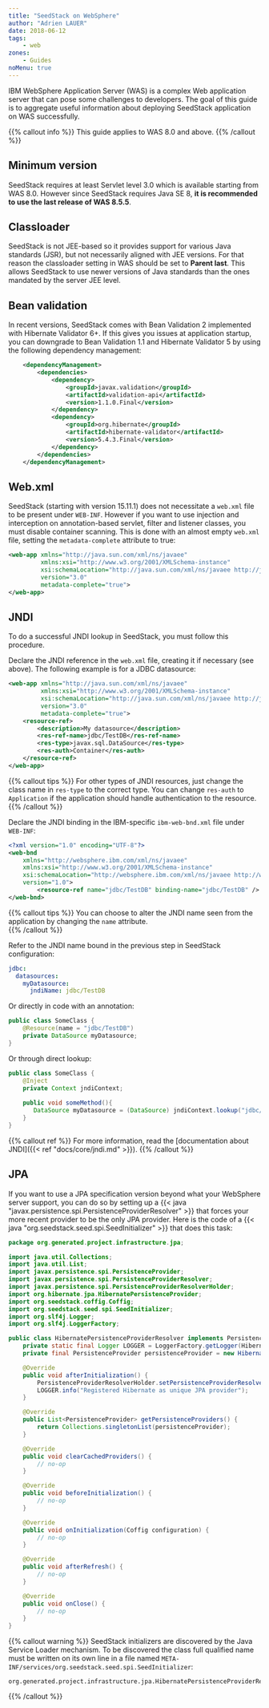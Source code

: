 ```yaml
---
title: "SeedStack on WebSphere"
author: "Adrien LAUER"
date: 2018-06-12
tags:
    - web
zones:
    - Guides
noMenu: true
---
```


IBM WebSphere Application Server (WAS) is a complex Web application server that can pose some challenges to 
developers. The goal of this guide is to aggregate useful information about deploying SeedStack application on WAS 
successfully.<!--more-->

{{% callout info %}}
This guide applies to WAS 8.0 and above. 
{{% /callout %}}

## Minimum version

SeedStack requires at least Servlet level 3.0 which is available starting from WAS 8.0. However since SeedStack
requires Java SE 8, **it is recommended to use the last release of WAS 8.5.5**.

## Classloader

SeedStack is not JEE-based so it provides support for various Java standards (JSR), but not necessarily aligned with JEE
versions. For that reason the classloader setting in WAS should be set to **Parent last**. This allows SeedStack to use
newer versions of Java standards than the ones mandated by the server JEE level.

## Bean validation

In recent versions, SeedStack comes with Bean Validation 2 implemented with Hibernate Validator 6+. If this gives you issues at application startup, you can downgrade to Bean Validation 1.1 and Hibernate Validator 5 by using the following dependency management:

```xml
    <dependencyManagement>
        <dependencies>
            <dependency>
                <groupId>javax.validation</groupId>
                <artifactId>validation-api</artifactId>
                <version>1.1.0.Final</version>
            </dependency>
            <dependency>
                <groupId>org.hibernate</groupId>
                <artifactId>hibernate-validator</artifactId>
                <version>5.4.3.Final</version>
            </dependency>
        </dependencies>
    </dependencyManagement>
```

## Web.xml

SeedStack (starting with version 15.11.1) does not necessitate a `web.xml` file to be present under `WEB-INF`. However if
you want to use injection and interception on annotation-based servlet, filter and listener classes, you must disable container
scanning. This is done with an almost empty `web.xml` file, setting the `metadata-complete` attribute to true:

```xml
<web-app xmlns="http://java.sun.com/xml/ns/javaee"
         xmlns:xsi="http://www.w3.org/2001/XMLSchema-instance"
         xsi:schemaLocation="http://java.sun.com/xml/ns/javaee http://java.sun.com/xml/ns/javaee/web-app_3_0.xsd"
         version="3.0"
         metadata-complete="true">
</web-app>
```

## JNDI

To do a successful JNDI lookup in SeedStack, you must follow this procedure.

Declare the JNDI reference in the `web.xml` file, creating it if necessary (see above). The following example is for a
JDBC datasource:

```xml
<web-app xmlns="http://java.sun.com/xml/ns/javaee"
         xmlns:xsi="http://www.w3.org/2001/XMLSchema-instance"
         xsi:schemaLocation="http://java.sun.com/xml/ns/javaee http://java.sun.com/xml/ns/javaee/web-app_3_0.xsd"
         version="3.0"
         metadata-complete="true">
    <resource-ref>
        <description>My datasource</description>
        <res-ref-name>jdbc/TestDB</res-ref-name>
        <res-type>javax.sql.DataSource</res-type>
        <res-auth>Container</res-auth>
    </resource-ref>
</web-app> 
```

{{% callout tips %}}
For other types of JNDI resources, just change the class name in `res-type` to the correct type. You can change `res-auth`
to `Application` if the application should handle authentication to the resource. 
{{% /callout %}}

Declare the JNDI binding in the IBM-specific `ibm-web-bnd.xml` file under `WEB-INF`:

```xml
<?xml version="1.0" encoding="UTF-8"?>
<web-bnd 
    xmlns="http://websphere.ibm.com/xml/ns/javaee"
    xmlns:xsi="http://www.w3.org/2001/XMLSchema-instance"
    xsi:schemaLocation="http://websphere.ibm.com/xml/ns/javaee http://websphere.ibm.com/xml/ns/javaee/ibm-web-bnd_1_0.xsd"
    version="1.0">
        <resource-ref name="jdbc/TestDB" binding-name="jdbc/TestDB" />
</web-bnd>
```

{{% callout tips %}}
You can choose to alter the JNDI name seen from the application by changing the `name` attribute.  
{{% /callout %}}

Refer to the JNDI name bound in the previous step in SeedStack configuration:

```yaml
jdbc:
  datasources:
    myDatasource:
      jndiName: jdbc/TestDB
```

Or directly in code with an annotation:

```java
public class SomeClass {
    @Resource(name = "jdbc/TestDB")
    private DataSource myDatasource;
}
```

Or through direct lookup:

```java
public class SomeClass {
    @Inject
    private Context jndiContext;
 
    public void someMethod(){
       DataSource myDatasource = (DataSource) jndiContext.lookup("jdbc/TestDB");
    }
}
``` 

{{% callout ref %}}
For more information, read the [documentation about JNDI]({{< ref "docs/core/jndi.md" >}}).
{{% /callout %}}

## JPA

If you want to use a JPA specification version beyond what your WebSphere server support, you can do so by setting up
a {{< java "javax.persistence.spi.PersistenceProviderResolver" >}} that forces your more recent provider to be the
only JPA provider. Here is the code of a {{< java "org.seedstack.seed.spi.SeedInitializer" >}} that does this task:

```java
package org.generated.project.infrastructure.jpa;

import java.util.Collections;
import java.util.List;
import javax.persistence.spi.PersistenceProvider;
import javax.persistence.spi.PersistenceProviderResolver;
import javax.persistence.spi.PersistenceProviderResolverHolder;
import org.hibernate.jpa.HibernatePersistenceProvider;
import org.seedstack.coffig.Coffig;
import org.seedstack.seed.spi.SeedInitializer;
import org.slf4j.Logger;
import org.slf4j.LoggerFactory;

public class HibernatePersistenceProviderResolver implements PersistenceProviderResolver, SeedInitializer {
    private static final Logger LOGGER = LoggerFactory.getLogger(HibernatePersistenceProviderResolver.class);
    private final PersistenceProvider persistenceProvider = new HibernatePersistenceProvider();

    @Override
    public void afterInitialization() {
        PersistenceProviderResolverHolder.setPersistenceProviderResolver(this);
        LOGGER.info("Registered Hibernate as unique JPA provider");
    }

    @Override
    public List<PersistenceProvider> getPersistenceProviders() {
        return Collections.singletonList(persistenceProvider);
    }

    @Override
    public void clearCachedProviders() {
        // no-op
    }

    @Override
    public void beforeInitialization() {
        // no-op
    }

    @Override
    public void onInitialization(Coffig configuration) {
        // no-op
    }

    @Override
    public void afterRefresh() {
        // no-op
    }

    @Override
    public void onClose() {
        // no-op
    }
}
```

{{% callout warning %}}
SeedStack initializers are discovered by the Java Service Loader mechanism. To be discovered the class full qualified name 
must be written on its own line in a file named `META-INF/services/org.seedstack.seed.spi.SeedInitializer`:

```plain
org.generated.project.infrastructure.jpa.HibernatePersistenceProviderResolver
```
{{% /callout %}}
